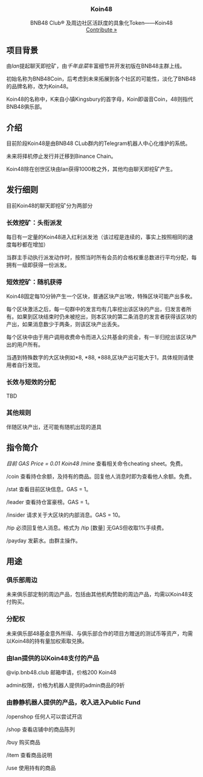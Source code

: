 <p>
  <h3 align="center">Koin48</h3>
  <p align="center">
    BNB48 Club&reg; 及周边社区活跃度的具象化Token——Koin48
  <br />
  <a href='https://github.com/BNB48Club/koin48'>Contribute »</a>
  </p>
</p>

## 项目背景
由*Ian*提起聊天即挖矿，由*千年韭菜*丰富细节并开发初版在BNB48主群上线。

初始名称为BNB48Coin，后考虑到未来拓展到各个社区的可能性，淡化了BNB48的品牌名称，改为Koin48。

Koin48的名称中，K来自小镇Kingsbury的首字母，Koin即谐音Coin，48则指代BNB48俱乐部。

## 介绍
目前阶段Koin48是由BNB48 CLub群内的Telegram机器人中心化维护的系统。

未来将择机停止发行并迁移到Binance Chain。

Koin48除在创世区块由Ian获得1000枚之外，其他均由聊天即挖矿产生。

## 发行细则
目前Koin48的聊天即挖矿分为两部分

### 长效挖矿：头衔派发

每日有一定量的Koin48进入红利派发池（该过程是连续的，事实上按照相同的速度每秒都在增加）

当群主手动执行派发动作时，按照当时所有会员的合格权重总数进行平均分配，每拥有一级即获得一份派发。


### 短效挖矿：随机获得
Koin48固定每10分钟产生一个区块，普通区块产出1枚，特殊区块可能产出多枚。

每个区块激活之后，每一句群中的发言均有几率挖出该区块的产出，归发言者所有。如果到区块结束时仍未被挖出，则本区块的第二条消息的发言者获得该区块的产出，如果消息数少于两条，则该区块产出丢失。

每个区块中由于用户调用收费命令而进入公共基金的资金，有一半归挖出该区块产出的用户所有。

当遇到特殊数字的大区块例如*8, *88, *888,区块产出可能大于1，具体规则请使用者自行发现。

### 长效与短效的分配
TBD

### 其他规则
伴随区块产出，还可能有随机出现的道具

## 指令简介
*目前 GAS Price = 0.01 Koin48*
/mine     查看相关命令cheating sheet。免费。

/coin     查看持仓余额，及持有的商品。回复他人消息时即为查看他人余额。免费。

/stat     查看目前区块信息。GAS = 1。

/leader   查看持仓富豪榜。GAS = 1。

/insider  请求关于大区块的内部消息。GAS = 10。

/tip      必须回复他人消息。格式为 /tip [数量] 无GAS但收取1%手续费。

/payday   发薪水。由群主操作。

## 用途
### 俱乐部周边
未来俱乐部定制的周边产品，包括由其他机构赞助的周边产品，均需以Koin48支付购买。

### 分配权
未来俱乐部48基金意外所得、与俱乐部合作的项目方赠送的测试币等资产，均需以Koin48的持有量加权索取兑换。

### 由Ian提供的以Koin48支付的产品
@vip.bnb48.club 邮箱申请，价格200 Koin48

admin权限，价格为机器人提供的admin商品的9折

### 由静静机器人提供的产品，收入进入Public Fund
/openshop 任何人可以尝试开店

/shop 查看店铺中的商品陈列

/buy 购买商品

/item 查看商品说明

/use 使用持有的商品

